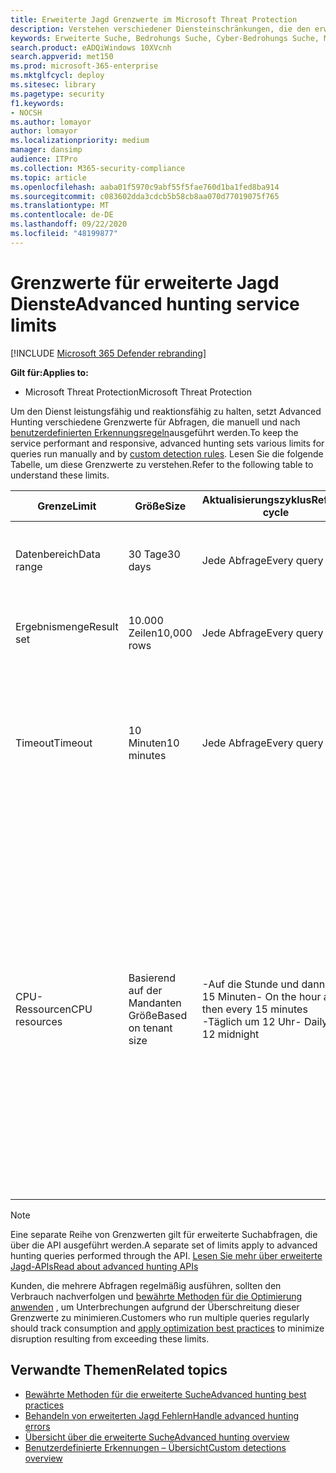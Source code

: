 ```yaml
---
title: Erweiterte Jagd Grenzwerte im Microsoft Threat Protection
description: Verstehen verschiedener Diensteinschränkungen, die den erweiterten Jagd Dienst reaktionsfähig halten
keywords: Erweiterte Suche, Bedrohungs Suche, Cyber-Bedrohungs Suche, Microsoft Threat Protection, Microsoft 365, MTP, m365, Suche, Abfrage, Telemetrie, Schema, Kusto, CPU-Grenze, Abfrage Grenzwert, Ressourcen, maximale Ergebnisse
search.product: eADQiWindows 10XVcnh
search.appverid: met150
ms.prod: microsoft-365-enterprise
ms.mktglfcycl: deploy
ms.sitesec: library
ms.pagetype: security
f1.keywords:
- NOCSH
ms.author: lomayor
author: lomayor
ms.localizationpriority: medium
manager: dansimp
audience: ITPro
ms.collection: M365-security-compliance
ms.topic: article
ms.openlocfilehash: aaba01f5970c9abf55f5fae760d1ba1fed8ba914
ms.sourcegitcommit: c083602dda3cdcb5b58cb8aa070d77019075f765
ms.translationtype: MT
ms.contentlocale: de-DE
ms.lasthandoff: 09/22/2020
ms.locfileid: "48199877"
---
```

# <a name="advanced-hunting-service-limits"></a><span data-ttu-id="254fa-104">Grenzwerte für erweiterte Jagd Dienste</span><span class="sxs-lookup"><span data-stu-id="254fa-104">Advanced hunting service limits</span></span>

[!INCLUDE [Microsoft 365 Defender rebranding](../includes/microsoft-defender.md)]


<span data-ttu-id="254fa-105">**Gilt für:**</span><span class="sxs-lookup"><span data-stu-id="254fa-105">**Applies to:**</span></span>
- <span data-ttu-id="254fa-106">Microsoft Threat Protection</span><span class="sxs-lookup"><span data-stu-id="254fa-106">Microsoft Threat Protection</span></span>

<span data-ttu-id="254fa-107">Um den Dienst leistungsfähig und reaktionsfähig zu halten, setzt Advanced Hunting verschiedene Grenzwerte für Abfragen, die manuell und nach [benutzerdefinierten Erkennungsregeln](custom-detection-rules.md)ausgeführt werden.</span><span class="sxs-lookup"><span data-stu-id="254fa-107">To keep the service performant and responsive, advanced hunting sets various limits for queries run manually and by [custom detection rules](custom-detection-rules.md).</span></span> <span data-ttu-id="254fa-108">Lesen Sie die folgende Tabelle, um diese Grenzwerte zu verstehen.</span><span class="sxs-lookup"><span data-stu-id="254fa-108">Refer to the following table to understand these limits.</span></span>

| <span data-ttu-id="254fa-109">Grenze</span><span class="sxs-lookup"><span data-stu-id="254fa-109">Limit</span></span> | <span data-ttu-id="254fa-110">Größe</span><span class="sxs-lookup"><span data-stu-id="254fa-110">Size</span></span> | <span data-ttu-id="254fa-111">Aktualisierungszyklus</span><span class="sxs-lookup"><span data-stu-id="254fa-111">Refresh cycle</span></span> | <span data-ttu-id="254fa-112">Beschreibung</span><span class="sxs-lookup"><span data-stu-id="254fa-112">Description</span></span> |
|--|--|--|--|
| <span data-ttu-id="254fa-113">Datenbereich</span><span class="sxs-lookup"><span data-stu-id="254fa-113">Data range</span></span> | <span data-ttu-id="254fa-114">30 Tage</span><span class="sxs-lookup"><span data-stu-id="254fa-114">30 days</span></span> | <span data-ttu-id="254fa-115">Jede Abfrage</span><span class="sxs-lookup"><span data-stu-id="254fa-115">Every query</span></span> | <span data-ttu-id="254fa-116">Jede Abfrage kann Daten von bis zu den letzten 30 Tagen nachschlagen.</span><span class="sxs-lookup"><span data-stu-id="254fa-116">Each query can look up data from up to the past 30 days.</span></span> |
| <span data-ttu-id="254fa-117">Ergebnismenge</span><span class="sxs-lookup"><span data-stu-id="254fa-117">Result set</span></span> | <span data-ttu-id="254fa-118">10.000 Zeilen</span><span class="sxs-lookup"><span data-stu-id="254fa-118">10,000 rows</span></span> | <span data-ttu-id="254fa-119">Jede Abfrage</span><span class="sxs-lookup"><span data-stu-id="254fa-119">Every query</span></span> | <span data-ttu-id="254fa-120">Jede Abfrage kann bis zu 10.000 Datensätze zurückgeben.</span><span class="sxs-lookup"><span data-stu-id="254fa-120">Each query can return up to 10,000 records.</span></span> |
| <span data-ttu-id="254fa-121">Timeout</span><span class="sxs-lookup"><span data-stu-id="254fa-121">Timeout</span></span> | <span data-ttu-id="254fa-122">10 Minuten</span><span class="sxs-lookup"><span data-stu-id="254fa-122">10 minutes</span></span> | <span data-ttu-id="254fa-123">Jede Abfrage</span><span class="sxs-lookup"><span data-stu-id="254fa-123">Every query</span></span> | <span data-ttu-id="254fa-124">Jede Abfrage kann bis zu 10 Minuten lang ausgeführt werden.</span><span class="sxs-lookup"><span data-stu-id="254fa-124">Each query can run for up to 10 minutes.</span></span> <span data-ttu-id="254fa-125">Wenn der Dienst nicht innerhalb von 10 Minuten abgeschlossen ist, wird ein Fehler angezeigt.</span><span class="sxs-lookup"><span data-stu-id="254fa-125">If it does not complete within 10 minutes, the service displays an error.</span></span>
| <span data-ttu-id="254fa-126">CPU-Ressourcen</span><span class="sxs-lookup"><span data-stu-id="254fa-126">CPU resources</span></span> | <span data-ttu-id="254fa-127">Basierend auf der Mandanten Größe</span><span class="sxs-lookup"><span data-stu-id="254fa-127">Based on tenant size</span></span> | <span data-ttu-id="254fa-128">-Auf die Stunde und dann alle 15 Minuten</span><span class="sxs-lookup"><span data-stu-id="254fa-128">- On the hour and then every 15 minutes</span></span><br><span data-ttu-id="254fa-129">-Täglich um 12 Uhr</span><span class="sxs-lookup"><span data-stu-id="254fa-129">- Daily at 12 midnight</span></span> | <span data-ttu-id="254fa-130">Der Dienst erzwingt den täglichen und den 15-minütigen Grenzwert separat.</span><span class="sxs-lookup"><span data-stu-id="254fa-130">The service enforces the daily and the 15-minute limit separately.</span></span> <span data-ttu-id="254fa-131">Für jeden Grenzwert zeigt das [Portal einen Fehler](advanced-hunting-errors.md) an, wenn eine Abfrage ausgeführt wird und der Mandant mehr als 10% der zugeordneten Ressourcen verbraucht hat.</span><span class="sxs-lookup"><span data-stu-id="254fa-131">For each limit, the [portal displays an error](advanced-hunting-errors.md) whenever a query runs and the tenant has consumed over 10% of allocated resources.</span></span> <span data-ttu-id="254fa-132">Abfragen werden blockiert, wenn der Mandant 100% bis nach dem nächsten täglichen oder 15-minütigen Zyklus erreicht hat.</span><span class="sxs-lookup"><span data-stu-id="254fa-132">Queries are blocked if the tenant has reached 100% until after the next daily or 15-minute cycle.</span></span> |

>[!NOTE] 
><span data-ttu-id="254fa-133">Eine separate Reihe von Grenzwerten gilt für erweiterte Suchabfragen, die über die API ausgeführt werden.</span><span class="sxs-lookup"><span data-stu-id="254fa-133">A separate set of limits apply to advanced hunting queries performed through the API.</span></span> [<span data-ttu-id="254fa-134">Lesen Sie mehr über erweiterte Jagd-APIs</span><span class="sxs-lookup"><span data-stu-id="254fa-134">Read about advanced hunting APIs</span></span>](https://docs.microsoft.com/microsoft-365/security/mtp/api-advanced-hunting)

<span data-ttu-id="254fa-135">Kunden, die mehrere Abfragen regelmäßig ausführen, sollten den Verbrauch nachverfolgen und [bewährte Methoden für die Optimierung anwenden](advanced-hunting-best-practices.md) , um Unterbrechungen aufgrund der Überschreitung dieser Grenzwerte zu minimieren.</span><span class="sxs-lookup"><span data-stu-id="254fa-135">Customers who run multiple queries regularly should track consumption and [apply optimization best practices](advanced-hunting-best-practices.md) to minimize disruption resulting from exceeding these limits.</span></span>

## <a name="related-topics"></a><span data-ttu-id="254fa-136">Verwandte Themen</span><span class="sxs-lookup"><span data-stu-id="254fa-136">Related topics</span></span>

- [<span data-ttu-id="254fa-137">Bewährte Methoden für die erweiterte Suche</span><span class="sxs-lookup"><span data-stu-id="254fa-137">Advanced hunting best practices</span></span>](advanced-hunting-best-practices.md)
- [<span data-ttu-id="254fa-138">Behandeln von erweiterten Jagd Fehlern</span><span class="sxs-lookup"><span data-stu-id="254fa-138">Handle advanced hunting errors</span></span>](advanced-hunting-errors.md)
- [<span data-ttu-id="254fa-139">Übersicht über die erweiterte Suche</span><span class="sxs-lookup"><span data-stu-id="254fa-139">Advanced hunting overview</span></span>](advanced-hunting-overview.md)
- [<span data-ttu-id="254fa-140">Benutzerdefinierte Erkennungen – Übersicht</span><span class="sxs-lookup"><span data-stu-id="254fa-140">Custom detections overview</span></span>](custom-detections-overview.md)
